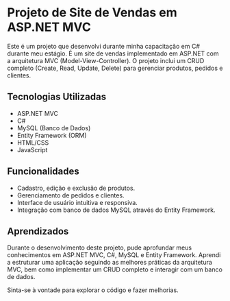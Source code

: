 # Projeto de Site de Vendas em ASP.NET MVC

Este é um projeto que desenvolvi durante minha capacitação em C# durante meu estágio. É um site de vendas implementado em ASP.NET com a arquitetura MVC (Model-View-Controller). O projeto inclui um CRUD completo (Create, Read, Update, Delete) para gerenciar produtos, pedidos e clientes.

## Tecnologias Utilizadas

- ASP.NET MVC
- C#
- MySQL (Banco de Dados)
- Entity Framework (ORM)
- HTML/CSS
- JavaScript

## Funcionalidades

- Cadastro, edição e exclusão de produtos.
- Gerenciamento de pedidos e clientes.
- Interface de usuário intuitiva e responsiva.
- Integração com banco de dados MySQL através do Entity Framework.

## Aprendizados

Durante o desenvolvimento deste projeto, pude aprofundar meus conhecimentos em ASP.NET MVC, C#, MySQL e Entity Framework. Aprendi a estruturar uma aplicação seguindo as melhores práticas da arquitetura MVC, bem como implementar um CRUD completo e interagir com um banco de dados.

Sinta-se à vontade para explorar o código e fazer melhorias.

